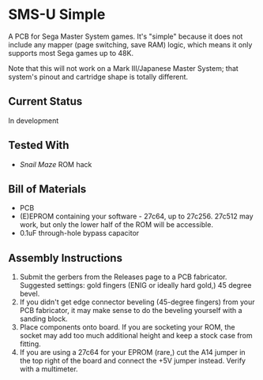 # SMS-U Simple
A PCB for Sega Master System games. It's "simple" because it does not include any mapper (page switching, save RAM) logic, which means it only supports most Sega games up to 48K.

Note that this will not work on a Mark III/Japanese Master System; that system's pinout and cartridge shape is totally different.

## Current Status
In development

## Tested With
 * _Snail Maze_ ROM hack

## Bill of Materials
 * PCB
 * (E)EPROM containing your software - 27c64, up to 27c256. 27c512 may work, but only the lower half of the ROM will be accessible.
 * 0.1uF through-hole bypass capacitor

## Assembly Instructions
 1. Submit the gerbers from the Releases page to a PCB fabricator. Suggested settings: gold fingers (ENIG or ideally hard gold,) 45 degree bevel.
 2. If you didn't get edge connector beveling (45-degree fingers) from your PCB fabricator, it may make sense to do the beveling yourself with a sanding block.
 3. Place components onto board. If you are socketing your ROM, the socket may add too much additional height and keep a stock case from fitting.
 4. If you are using a 27c64 for your EPROM (rare,) cut the A14 jumper in the top right of the board and connect the +5V jumper instead. Verify with a multimeter.
